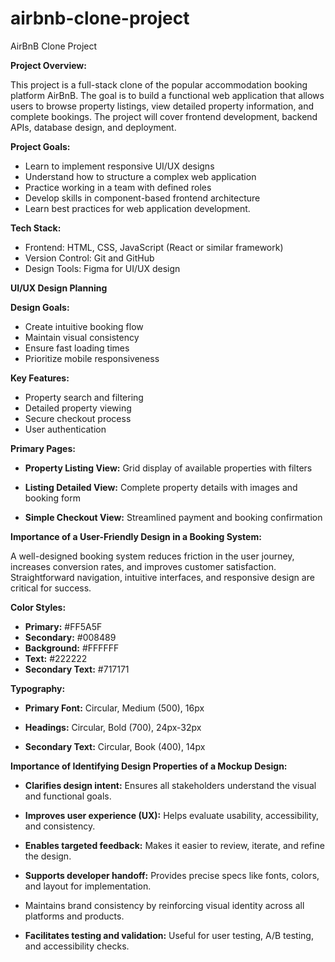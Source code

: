 # airbnb-clone-project
AirBnB Clone Project

**Project Overview:**

This project is a full-stack clone of the popular accommodation booking platform AirBnB. The goal is to build a functional web application that allows users to browse property listings, view detailed property information, and complete bookings. The project will cover frontend development, backend APIs, database design, and deployment.

**Project Goals:**

- Learn to implement responsive UI/UX designs
- Understand how to structure a complex web application
- Practice working in a team with defined roles
- Develop skills in component-based frontend architecture
- Learn best practices for web application development.

**Tech Stack:**

- Frontend: HTML, CSS, JavaScript (React or similar framework)
- Version Control: Git and GitHub
- Design Tools: Figma for UI/UX design

**UI/UX Design Planning**

**Design Goals:**

- Create intuitive booking flow
- Maintain visual consistency
- Ensure fast loading times
- Prioritize mobile responsiveness

**Key Features:**

- Property search and filtering
- Detailed property viewing
- Secure checkout process
- User authentication

**Primary Pages:**

- **Property Listing View:**	Grid display of available properties with filters

- **Listing Detailed View:** Complete property details with images and booking form

- **Simple Checkout View:**	Streamlined payment and booking confirmation

**Importance of a User-Friendly Design in a Booking System:**

A well-designed booking system reduces friction in the user journey, increases conversion rates, and improves customer satisfaction. Straightforward navigation, intuitive interfaces, and responsive design are critical for success.

**Color Styles:**

- **Primary:** #FF5A5F
- **Secondary:** #008489
- **Background:** #FFFFFF
- **Text:** #222222
- **Secondary Text:** #717171

**Typography:**

- **Primary Font:** Circular, Medium (500), 16px
  
- **Headings:** Circular, Bold (700), 24px-32px
  
- **Secondary Text:** Circular, Book (400), 14px

**Importance of Identifying Design Properties of a Mockup Design:**

- **Clarifies design intent:** Ensures all stakeholders understand the visual and functional goals.
  
- **Improves user experience (UX):** Helps evaluate usability, accessibility, and consistency.
  
- **Enables targeted feedback:** Makes it easier to review, iterate, and refine the design.
  
- **Supports developer handoff:** Provides precise specs like fonts, colors, and layout for implementation.
  
- Maintains brand consistency by reinforcing visual identity across all platforms and products.
  
- **Facilitates testing and validation:** Useful for user testing, A/B testing, and accessibility checks.


